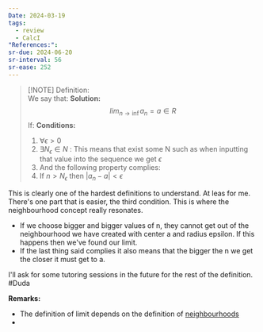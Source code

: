 ```yaml
---
Date: 2024-03-19
tags:
  - review
  - CalcI
"References:":
sr-due: 2024-06-20
sr-interval: 56
sr-ease: 252
---
```


> [!NOTE] Definition:  
> We say that:  **Solution:**
> $$
> lim_{n\rightarrow \inf} a_n = a \in R
> $$
> If: **Conditions:**
> 1. $\forall \epsilon > 0$
> 2. $\exists N_\epsilon \in N$ : This means that exist some N such as when inputting that value into the sequence we get $\epsilon$
> 3. And the following property complies: 
> 	1. If $n > N_\epsilon$ then $|a_n - a| < \epsilon$

This is clearly one of the hardest definitions to understand. At leas for me. 
There's one part that is easier, the third condition. This is where the neighbourhood concept really resonates.
+ If we choose bigger and bigger values of n, they cannot get out of the neighbourhood we have created with center a and radius  epsilon. If this happens then we've found our limit. 
+ If the last thing said complies it also means that the bigger the n we get the closer it must get to a.

I'll ask for some tutoring sessions in the future for the rest of the definition. #Duda 

**Remarks:**
+ The definition of limit depends on the definition of [neighbourhoods](neighbourhoods.md)
+ 